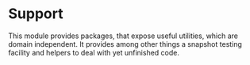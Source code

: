 # Support

This module provides packages, that expose useful utilities, which are domain independent.
It provides among other things a snapshot testing facility and helpers to deal with yet unfinished code.
